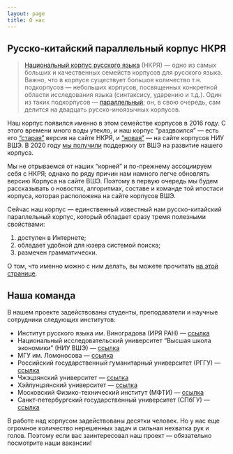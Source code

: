 ```yaml
---
layout: page
title: О нас
---
```


## Русско-китайский параллельный корпус НКРЯ
  > [Национальный корпус русского языка](http://www.ruscorpora.ru/new/) (НКРЯ) — одно из самых больших и качественных семейств корпусов для русского языка. Важно, что в корпусе существует большое количество т.н. подкорпусов — небольших корпусов, посвященных конкретной области исследования языка (синтаксису, ударению и т.д.). Один из таких подкорпусов — [параллельный](http://www.ruscorpora.ru/new/search-para-en.html); он, в свою очередь, сам делится на двадцать русско-иноязычных корпусов. 

Наш корпус появился именно в этом семействе корпусов в 2016 году. С этого времени много воды утекло, и наш корпус “раздвоился” — есть его [“старая”](http://www.ruscorpora.ru/old/search-para-zh.html) версия на сайте НКРЯ, и [“новая”](https://linghub.ru/rnc_parallel_chinese/search) — на сайте корпусов НИУ ВШЭ. В 2020 году [мы получили](https://studscience.hse.ru/news/348490285.html) поддержку от ВШЭ на развитие нашего корпуса.

Мы не отрываемся от наших “корней” и по-прежнему ассоциируем себя с НКРЯ; однако по ряду причин нам намного легче обновлять версию Корпуса на сайте ВШЭ. Поэтому в первую очередь мы будем рассказывать о новостях, алгоритмах, составе и команде той ипостаси корпуса, которая расположена на сайте корпусов ВШЭ.

Сейчас наш корпус — единственный известный нам русско-китайский параллельный корпус, который обладает сразу тремя полезными свойствами:
  1. доступен в Интернете; 
  2. обладает удобной для юзера системой поиска;
  3. размечен грамматически.

О том, что именно можно с ним делать, вы можете прочитать [на этой странице](https://ruzhparcor.github.io/pages/howtouse/).

## Наша команда

В нашем проекте задействованы студенты, преподаватели и научные сотрудники следующих институтов:
- Институт русского языка им. Виноградова (ИРЯ РАН) — [ссылка](http://www.ruslang.ru/)
- Национальный исследовательский университет “Высшая школа экономики” (НИУ ВШЭ) — [ссылка](https://www.hse.ru/)
- МГУ им. Ломоносова — [ссылка](https://www.msu.ru/index.php)
- Российский государственный гуманитарный университет (РГГУ) — [ссылка](https://www.rsuh.ru/)
- Чжэцзянский университет — [ссылка](https://www.zju.edu.cn/english/)
- Хэйлунцзянский университет — [ссылка](http://www.hlju.edu.cn/)
- Московский Физико-технический институт (МФТИ) — [ссылка](https://mipt.ru/)
- Санкт-петербургский государственный университет (СПбГУ) — [ссылка](https://spbu.ru/)

В работе над корпусом задействованы десятки человек. Но у нас еще огромное количество нерешенных задач и сильная нехватка рук и голов. Поэтому если вас заинтересовал наш проект — обязательно посмотрите наши вакансии!

